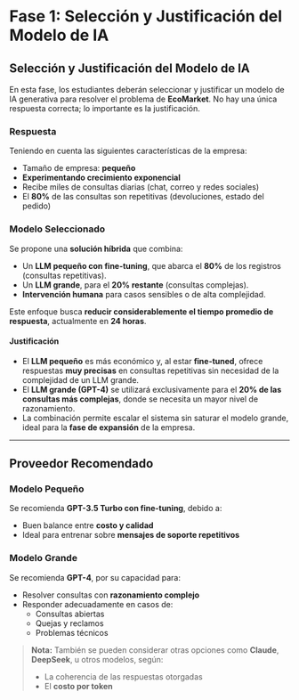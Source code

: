 # Fase 1: Selección y Justificación del Modelo de IA

## Selección y Justificación del Modelo de IA

En esta fase, los estudiantes deberán seleccionar y justificar un modelo de IA generativa para resolver el problema de **EcoMarket**. No hay una única respuesta correcta; lo importante es la justificación.

### Respuesta

Teniendo en cuenta las siguientes características de la empresa:

- Tamaño de empresa: **pequeño**  
- **Experimentando crecimiento exponencial**
- Recibe miles de consultas diarias (chat, correo y redes sociales)
- El **80%** de las consultas son repetitivas (devoluciones, estado del pedido)

### Modelo Seleccionado

Se propone una **solución híbrida** que combina:

- Un **LLM pequeño con fine-tuning**, que abarca el **80%** de los registros (consultas repetitivas).
- Un **LLM grande**, para el **20% restante** (consultas complejas).
- **Intervención humana** para casos sensibles o de alta complejidad.

Este enfoque busca **reducir considerablemente el tiempo promedio de respuesta**, actualmente en **24 horas**.

#### Justificación

- El **LLM pequeño** es más económico y, al estar **fine-tuned**, ofrece respuestas **muy precisas** en consultas repetitivas sin necesidad de la complejidad de un LLM grande.
- El **LLM grande (GPT-4)** se utilizará exclusivamente para el **20% de las consultas más complejas**, donde se necesita un mayor nivel de razonamiento.
- La combinación permite escalar el sistema sin saturar el modelo grande, ideal para la **fase de expansión** de la empresa.

---

## Proveedor Recomendado

### Modelo Pequeño

Se recomienda **GPT-3.5 Turbo con fine-tuning**, debido a:

- Buen balance entre **costo y calidad**
- Ideal para entrenar sobre **mensajes de soporte repetitivos**

### Modelo Grande

Se recomienda **GPT-4**, por su capacidad para:

- Resolver consultas con **razonamiento complejo**
- Responder adecuadamente en casos de:
  - Consultas abiertas
  - Quejas y reclamos
  - Problemas técnicos

> **Nota:** También se pueden considerar otras opciones como **Claude**, **DeepSeek**, u otros modelos, según:
> - La coherencia de las respuestas otorgadas
> - El **costo por token**

